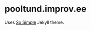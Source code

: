 # pooltund.improv.ee

Uses [So Simple](http://mmistakes.github.io/so-simple-theme/) Jekyll theme.


